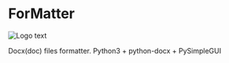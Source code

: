 # ForMatter
![][logo]

[logo]: formatter.PNG "Logo text"

Docx(doc) files formatter. Python3 + python-docx + PySimpleGUI 
